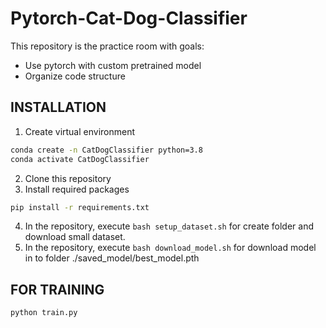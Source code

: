 # Pytorch-Cat-Dog-Classifier
This repository is the practice room with goals:
+ Use pytorch with custom pretrained model
+ Organize code structure 

## INSTALLATION 
1. Create virtual environment
```bash
conda create -n CatDogClassifier python=3.8
conda activate CatDogClassifier
```
2. Clone this repository 
3. Install required packages 
```bash 
pip install -r requirements.txt
```
4. In the repository, execute `bash setup_dataset.sh` for create folder and download small dataset.
5. In the repository, execute `bash download_model.sh` for download model in to folder ./saved_model/best_model.pth

## FOR TRAINING
```bash
python train.py
```